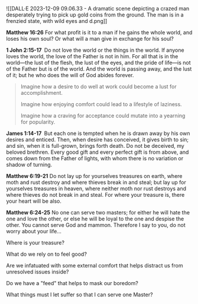 ![[DALL·E 2023-12-09 09.06.33 - A dramatic scene depicting a crazed man desperately trying to pick up gold coins from the ground. The man is in a frenzied state, with wild eyes and d.png]]

**Matthew 16:26**
For what profit is it to a man if he gains the whole world, and loses his own soul? Or what will a man give in exchange for his soul?

**1 John‬ ‭2:15-17‬ ‭**
Do not love the world or the things in the world. If anyone loves the world, the love of the Father is not in him. For all that is in the world—the lust of the flesh, the lust of the eyes, and the pride of life—is not of the Father but is of the world. And the world is passing away, and the lust of it; but he who does the will of God abides forever.

> Imagine how a desire to do well at work could become a lust for accomplishment. 
> 
> Imagine how enjoying comfort could lead to a lifestyle of laziness. 
> 
> Imagine how a craving for acceptance could mutate into a yearning for popularity. 

**James‬ ‭1:14-17‬ ‬‬**
But each one is tempted when he is drawn away by his own desires and enticed. Then, when desire has conceived, it gives birth to sin; and sin, when it is full-grown, brings forth death. Do not be deceived, my beloved brethren. Every good gift and every perfect gift is from above, and comes down from the Father of lights, with whom there is no variation or shadow of turning.

**Matthew 6:19-21**
Do not lay up for yourselves treasures on earth, where moth and rust destroy and where thieves break in and steal; but lay up for yourselves treasures in heaven, where neither moth nor rust destroys and where thieves do not break in and steal. For where your treasure is, there your heart will be also.

‭‭**Matthew 6:24-25**
No one can serve two masters; for either he will hate the one and love the other, or else he will be loyal to the one and despise the other. You cannot serve God and mammon. Therefore I say to you, do not worry about your life...

Where is your treasure?

What do we rely on to feel good? 

Are we infatuated with some external comfort that helps distract us from unresolved issues inside? 

Do we have a "feed" that helps to mask our boredom?

What things must I let suffer so that I can serve one Master?